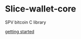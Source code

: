 # Slice-wallet-core
SPV bitcoin C library

[getting started](https://github.com/breadwallet/breadwallet-core/wiki)
